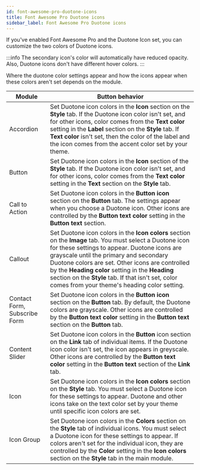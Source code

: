 ```yaml
---
id: font-awesome-pro-duotone-icons
title: Font Awesome Pro Duotone icons
sidebar_label: Font Awesome Pro Duotone icons
---
```


If you've enabled Font Awesome Pro and the Duotone Icon set, you can customize
the two colors of Duotone icons.

:::info
The secondary icon's color will automatically have reduced opacity.
Also, Duotone icons don't have different hover colors.
:::

Where the duotone color settings appear and how the icons appear when these
colors aren't set depends on the module.

Module  |  Button behavior  
---|---  
Accordion  |  Set Duotone icon colors in the **Icon** section on the **Style** tab. If the Duotone icon color isn't set, and for other icons, color comes from the **Text color** setting in the **Label** section on the **Style** tab. If **Text color** isn't set, then the color of the label and the icon comes from the accent color set by your theme.  
Button  |  Set Duotone icon colors in the **Icon** section of the **Style** tab. If the Duotone icon color isn't set, and for other icons, color comes from the **Text color** setting in the **Text** section on the **Style** tab.  
Call to Action  |  Set Duotone icon colors in the **Button icon** section on the **Button** tab. The settings appear when you choose a Duotone icon. Other icons are controlled by the **Button text color** setting in the **Button text** section.  
Callout  |  Set Duotone icon colors in the **Icon colors** section on the **Image** tab. You must select a Duotone icon for these settings to appear. Duotone icons are grayscale until the primary and secondary Duotone colors are set. Other icons are controlled by the **Heading color** setting in the **Heading** section on the **Style** tab. If that isn't set, color comes from your theme's heading color setting.
Contact Form, Subscribe Form  |  Set Duotone icon colors in the **Button icon** section on the **Button** tab. By default, the Duotone colors are grayscale. Other icons are controlled by the **Button text color** setting in the **Button text** section on the **Button** tab.  
Content Slider  |  Set Duotone icon colors in the **Button** icon section on the **Link** tab of individual items. If the Duotone icon color isn't set, the icon appears in greyscale. Other icons are controlled by the **Button text color** setting in the **Button text** section of the **Link** tab.  
Icon  |  Set Duotone icon colors in the **Icon colors** section on the **Style** tab. You must select a Duotone icon for these settings to appear. Duotone and other icons take on the text color set by your theme until specific icon colors are set.  
Icon Group  |  Set Duotone icon colors in the **Colors** section on the **Style** tab of individual icons. You must select a Duotone icon for these settings to appear. If colors aren't set for the individual icon, they are controlled by the **Color** setting in the **Icon colors** section on the **Style** tab in the main module.
